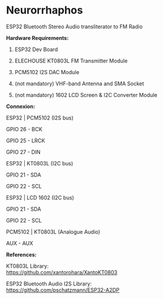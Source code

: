 # Neurorrhaphos
ESP32 Bluetooth Stereo Audio transliterator to FM Radio 

**Hardware Requirements:**

1. ESP32 Dev Board

2. ELECHOUSE KT0803L FM Transmitter Module

3. PCM5102 I2S DAC Module

4. (not mandatory) VHF-band Antenna and SMA Socket

5. (not mandatory) 1602 LCD Screen & I2C Converter Module


**Connexion:**

ESP32   |    PCM5102 (I2S bus)

GPIO 26 -    BCK 

GPIO 25 -    LRCK

GPIO 27 -    DIN 

ESP32   |    KT0803L (I2C bus)

GPIO 21 -    SDA

GPIO 22 -    SCL

ESP32   |    LCD 1602 (I2C bus)

GPIO 21 -    SDA

GPIO 22 -    SCL


PCM5102 |    KT0803L (Analogue Audio)

AUX     -    AUX


**References:**

KT0803L Library:    
https://github.com/xantorohara/XantoKT0803

ESP32 Bluetooth Audio I2S Library:      
https://github.com/pschatzmann/ESP32-A2DP
